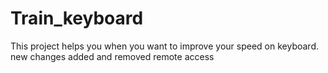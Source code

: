 # Train_keyboard
This project helps you when you want to improve your speed on keyboard.
new changes added and removed remote access
